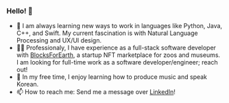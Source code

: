 ### Hello! 👋

- 🌱  I am always learning new ways to work in languages like Python, Java, C++, and Swift. My current fascination is with Natural Language Processing and UX/UI design.
- 👩‍💻  Professionaly, I have experience as a full-stack software developer with [BlocksForEarth](https://github.com/WildChainDevs), a startup NFT marketplace for zoos and museums. I am looking for full-time work as a software developer/engineer; reach out!
- 🎵  In my free time, I enjoy learning how to produce music and speak Korean.
- 📫  How to reach me: Send me a message over [LinkedIn](https://www.linkedin.com/in/clarissa-skipworth/)!

<!--
**cskipworth/cskipworth** is a ✨ _special_ ✨ repository because its `README.md` (this file) appears on your GitHub profile.

Here are some ideas to get you started:
